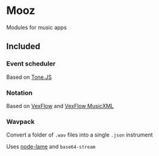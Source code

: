 
# Mooz

Modules for music apps

## Included



### Event scheduler

Based on [Tone.JS](https://github.com/Tonejs/Tone.js)


### Notation

Based on [VexFlow](https://github.com/0xfe/vexflow) and [VexFlow MusicXML](https://github.com/mechanicalscribe/vexflow-musicxml)

### Wavpack

Convert a folder of `.wav` files into a single `.json` instrument

Uses [node-lame](https://github.com/TooTallNate/node-lame) and `base64-stream`

